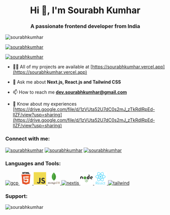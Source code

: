 <h1 align="center">Hi 👋, I'm Sourabh Kumhar</h1>
<h3 align="center">A passionate frontend developer from India</h3>

<p align="left"> <img src="https://komarev.com/ghpvc/?username=sourabhkumhar&label=Profile%20views&color=0e75b6&style=flat" alt="sourabhkumhar" /> </p>

<p align="left"> <a href="https://github.com/ryo-ma/github-profile-trophy"><img src="https://github-profile-trophy.vercel.app/?username=sourabhkumhar" alt="sourabhkumhar" /></a> </p>

<p align="left"> <a href="https://twitter.com/sourabhkumhar" target="blank"><img src="https://img.shields.io/twitter/follow/sourabhkumhar?logo=twitter&style=for-the-badge" alt="sourabhkumhar" /></a> </p>

- 👨‍💻 All of my projects are available at [https://sourabhkumhar.vercel.app](https://sourabhkumhar.vercel.app)

- 💬 Ask me about **Next.js, React.js and Tailwind CSS**

- 📫 How to reach me **dev.sourabhkumhar@gmail.com**

- 📄 Know about my experiences [https://drive.google.com/file/d/1zVUta52U7dC0s2mJ_zTkRdlRpEd-llZF/view?usp=sharing](https://drive.google.com/file/d/1zVUta52U7dC0s2mJ_zTkRdlRpEd-llZF/view?usp=sharing)

<h3 align="left">Connect with me:</h3>
<p align="left">
<a href="https://twitter.com/sourabhkumhar" target="blank"><img align="center" src="https://raw.githubusercontent.com/rahuldkjain/github-profile-readme-generator/master/src/images/icons/Social/twitter.svg" alt="sourabhkumhar" height="30" width="40" /></a>
<a href="https://linkedin.com/in/sourabhkumhar" target="blank"><img align="center" src="https://raw.githubusercontent.com/rahuldkjain/github-profile-readme-generator/master/src/images/icons/Social/linked-in-alt.svg" alt="sourabhkumhar" height="30" width="40" /></a>
<a href="https://www.leetcode.com/sourabhkumhar" target="blank"><img align="center" src="https://raw.githubusercontent.com/rahuldkjain/github-profile-readme-generator/master/src/images/icons/Social/leet-code.svg" alt="sourabhkumhar" height="30" width="40" /></a>
</p>

<h3 align="left">Languages and Tools:</h3>
<p align="left"> <a href="https://cloud.google.com" target="_blank" rel="noreferrer"> <img src="https://www.vectorlogo.zone/logos/google_cloud/google_cloud-icon.svg" alt="gcp" width="40" height="40"/> </a> <a href="https://www.w3.org/html/" target="_blank" rel="noreferrer"> <img src="https://raw.githubusercontent.com/devicons/devicon/master/icons/html5/html5-original-wordmark.svg" alt="html5" width="40" height="40"/> </a> <a href="https://developer.mozilla.org/en-US/docs/Web/JavaScript" target="_blank" rel="noreferrer"> <img src="https://raw.githubusercontent.com/devicons/devicon/master/icons/javascript/javascript-original.svg" alt="javascript" width="40" height="40"/> </a> <a href="https://www.mongodb.com/" target="_blank" rel="noreferrer"> <img src="https://raw.githubusercontent.com/devicons/devicon/master/icons/mongodb/mongodb-original-wordmark.svg" alt="mongodb" width="40" height="40"/> </a> <a href="https://nextjs.org/" target="_blank" rel="noreferrer"> <img src="https://cdn.worldvectorlogo.com/logos/nextjs-2.svg" alt="nextjs" width="40" height="40"/> </a> <a href="https://nodejs.org" target="_blank" rel="noreferrer"> <img src="https://raw.githubusercontent.com/devicons/devicon/master/icons/nodejs/nodejs-original-wordmark.svg" alt="nodejs" width="40" height="40"/> </a> <a href="https://reactjs.org/" target="_blank" rel="noreferrer"> <img src="https://raw.githubusercontent.com/devicons/devicon/master/icons/react/react-original-wordmark.svg" alt="react" width="40" height="40"/> </a> <a href="https://tailwindcss.com/" target="_blank" rel="noreferrer"> <img src="https://www.vectorlogo.zone/logos/tailwindcss/tailwindcss-icon.svg" alt="tailwind" width="40" height="40"/> </a> </p>

<h3 align="left">Support:</h3>
<p><a href="https://www.buymeacoffee.com/sourabhkumhar"> <img align="left" src="https://cdn.buymeacoffee.com/buttons/v2/default-yellow.png" height="50" width="210" alt="sourabhkumhar" /></a></p><br><br>
